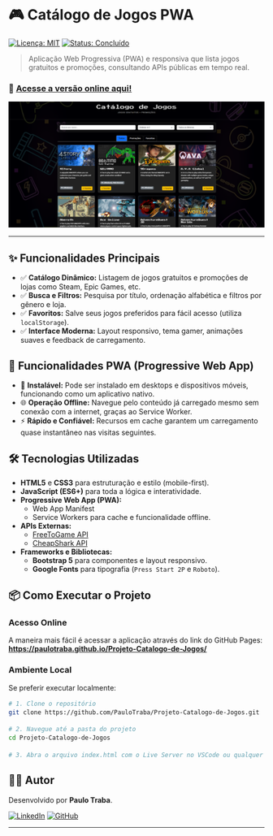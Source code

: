 # 🎮 Catálogo de Jogos PWA

[![Licença: MIT](https://img.shields.io/badge/licen%C3%A7a-MIT-blue.svg)](https://opensource.org/licenses/MIT)
[![Status: Concluído](https://img.shields.io/badge/status-conclu%C3%ADdo-brightgreen.svg)]()

> Aplicação Web Progressiva (PWA) e responsiva que lista jogos gratuitos e promoções, consultando APIs públicas em tempo real.

### 🔗 **[Acesse a versão online aqui!](https://[SEU-USUARIO].github.io/[NOME-DO-REPO]/)**

![Prévia do Catálogo de Jogos PWA](./imagens/preview.png)

---

## ✨ Funcionalidades Principais

- ✅ **Catálogo Dinâmico:** Listagem de jogos gratuitos e promoções de lojas como Steam, Epic Games, etc.
- ✅ **Busca e Filtros:** Pesquisa por título, ordenação alfabética e filtros por gênero e loja.
- ✅ **Favoritos:** Salve seus jogos preferidos para fácil acesso (utiliza `localStorage`).
- ✅ **Interface Moderna:** Layout responsivo, tema gamer, animações suaves e feedback de carregamento.

## 🚀 Funcionalidades PWA (Progressive Web App)

- 📲 **Instalável:** Pode ser instalado em desktops e dispositivos móveis, funcionando como um aplicativo nativo.
- 🌐 **Operação Offline:** Navegue pelo conteúdo já carregado mesmo sem conexão com a internet, graças ao Service Worker.
- ⚡ **Rápido e Confiável:** Recursos em cache garantem um carregamento quase instantâneo nas visitas seguintes.

## 🛠️ Tecnologias Utilizadas

- **HTML5** e **CSS3** para estruturação e estilo (mobile-first).
- **JavaScript (ES6+)** para toda a lógica e interatividade.
- **Progressive Web App (PWA):**
    - Web App Manifest
    - Service Workers para cache e funcionalidade offline.
- **APIs Externas:**
    - [FreeToGame API](https://www.freetogame.com/api)
    - [CheapShark API](https://www.cheapshark.com/api)
- **Frameworks e Bibliotecas:**
    - **Bootstrap 5** para componentes e layout responsivo.
    - **Google Fonts** para tipografia (`Press Start 2P` e `Roboto`).

## 📦 Como Executar o Projeto

### Acesso Online
A maneira mais fácil é acessar a aplicação através do link do GitHub Pages:
**https://paulotraba.github.io/Projeto-Catalogo-de-Jogos/**

### Ambiente Local
Se preferir executar localmente:
```bash
# 1. Clone o repositório
git clone https://github.com/PauloTraba/Projeto-Catalogo-de-Jogos.git

# 2. Navegue até a pasta do projeto
cd Projeto-Catalogo-de-Jogos

# 3. Abra o arquivo index.html com o Live Server no VSCode ou qualquer outro servidor local.
```

## 👨‍💻 Autor

Desenvolvido por **Paulo Traba**.

[![LinkedIn](https://img.shields.io/badge/linkedin-%230077B5.svg?style=for-the-badge&logo=linkedin&logoColor=white)](https://www.linkedin.com/in/paulotraba/)
[![GitHub](https://img.shields.io/badge/github-%23121011.svg?style=for-the-badge&logo=github&logoColor=white)](https://github.com/PauloTraba)

---
